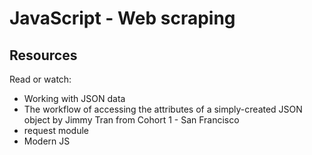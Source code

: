  # JavaScript - Web scraping

## Resources
Read or watch:

- Working with JSON data
- The workflow of accessing the attributes of a simply-created JSON object by Jimmy Tran from Cohort 1 - San Francisco
- request module
- Modern JS

